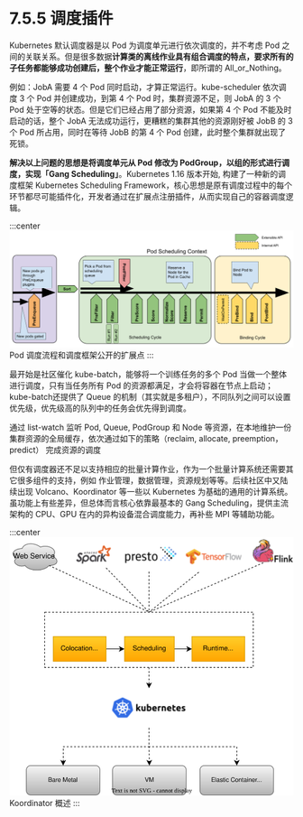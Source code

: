 # 7.5.5 调度插件 

Kubernetes 默认调度器是以 Pod 为调度单元进行依次调度的，并不考虑 Pod 之间的关联关系。但是很多数据**计算类的离线作业具有组合调度的特点，要求所有的子任务都能够成功创建后，整个作业才能正常运行**，即所谓的 All_or_Nothing。

例如：JobA 需要 4 个 Pod 同时启动，才算正常运行。kube-scheduler 依次调度 3 个 Pod 并创建成功，到第 4 个 Pod 时，集群资源不足，则 JobA 的 3 个 Pod 处于空等的状态。但是它们已经占用了部分资源，如果第 4 个 Pod 不能及时启动的话，整个 JobA 无法成功运行，更糟糕的集群其他的资源刚好被 JobB 的 3 个 Pod 所占用，同时在等待 JobB 的第 4 个 Pod 创建，此时整个集群就出现了死锁。

**解决以上问题的思想是将调度单元从 Pod 修改为 PodGroup，以组的形式进行调度，实现「Gang Scheduling」**。Kubernetes 1.16 版本开始, 构建了一种新的调度框架 Kubernetes Scheduling Framework，核心思想是原有调度过程中的每个环节都尽可能插件化，开发者通过在扩展点注册插件，从而实现自己的容器调度逻辑。

:::center
  ![](../assets/scheduling-framework-extensions.png)<br/>
   Pod 调度流程和调度框架公开的扩展点
:::

最开始是社区催化 kube-batch，能够将一个训练任务的多个 Pod 当做一个整体进行调度，只有当任务所有 Pod 的资源都满足，才会将容器在节点上启动；kube-batch还提供了 Queue 的机制（其实就是多租户），不同队列之间可以设置优先级，优先级高的队列中的任务会优先得到调度。

通过 list-watch 监听 Pod, Queue, PodGroup 和 Node 等资源，在本地维护一份集群资源的全局缓存，依次通过如下的策略（reclaim, allocate, preemption，predict） 完成资源的调度


但仅有调度器还不足以支持相应的批量计算作业，作为一个批量计算系统还需要其它很多组件的支持，例如 作业管理，数据管理，资源规划等等。后续社区中又陆续出现 Volcano、Koordinator 等一些以 Kubernetes 为基础的通用的计算系统。虽功能上有些差异，但总体而言核心依靠最基本的 Gang Scheduling，提供主流架构的 CPU、GPU 在内的异构设备混合调度能力，再补些 MPI 等辅助功能。


:::center
  ![](../assets/what-is-koordinator.svg)<br/>
 Koordinator 概述
:::